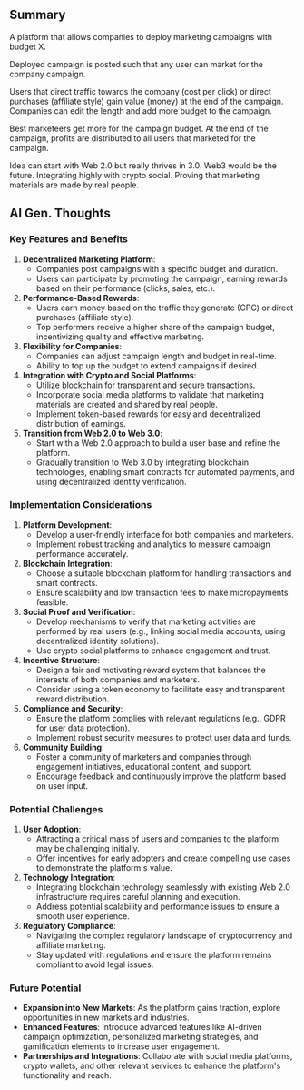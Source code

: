 
## Summary

A platform that allows companies to deploy marketing campaigns with budget X.

Deployed campaign is posted such that any user can market for the company campaign.

Users that direct traffic towards the company (cost per click) or direct purchases (affiliate style) gain value (money) at the end of the campaign. Companies can edit the length and add more budget to the campaign.

Best marketeers get more for the campaign budget. At the end of the campaign, profits are distributed to all users that marketed for the campaign.

Idea can start with Web 2.0 but really thrives in 3.0. Web3 would be the future. Integrating highly with crypto social. Proving that marketing materials are made by real people.


## AI Gen. Thoughts
### Key Features and Benefits

1. **Decentralized Marketing Platform**:
    - Companies post campaigns with a specific budget and duration.
    - Users can participate by promoting the campaign, earning rewards based on their performance (clicks, sales, etc.).
2. **Performance-Based Rewards**:
    - Users earn money based on the traffic they generate (CPC) or direct purchases (affiliate style).
    - Top performers receive a higher share of the campaign budget, incentivizing quality and effective marketing.
3. **Flexibility for Companies**:
    - Companies can adjust campaign length and budget in real-time.
    - Ability to top up the budget to extend campaigns if desired.
4. **Integration with Crypto and Social Platforms**:
    - Utilize blockchain for transparent and secure transactions.
    - Incorporate social media platforms to validate that marketing materials are created and shared by real people.
    - Implement token-based rewards for easy and decentralized distribution of earnings.
5. **Transition from Web 2.0 to Web 3.0**:
    - Start with a Web 2.0 approach to build a user base and refine the platform.
    - Gradually transition to Web 3.0 by integrating blockchain technologies, enabling smart contracts for automated payments, and using decentralized identity verification.

### Implementation Considerations
1. **Platform Development**:
    - Develop a user-friendly interface for both companies and marketers.
    - Implement robust tracking and analytics to measure campaign performance accurately.
2. **Blockchain Integration**:
    - Choose a suitable blockchain platform for handling transactions and smart contracts.
    - Ensure scalability and low transaction fees to make micropayments feasible.
3. **Social Proof and Verification**:
    - Develop mechanisms to verify that marketing activities are performed by real users (e.g., linking social media accounts, using decentralized identity solutions).
    - Use crypto social platforms to enhance engagement and trust.
4. **Incentive Structure**:
    - Design a fair and motivating reward system that balances the interests of both companies and marketers.
    - Consider using a token economy to facilitate easy and transparent reward distribution.
5. **Compliance and Security**:
    - Ensure the platform complies with relevant regulations (e.g., GDPR for user data protection).
    - Implement robust security measures to protect user data and funds.
6. **Community Building**:
    - Foster a community of marketers and companies through engagement initiatives, educational content, and support.
    - Encourage feedback and continuously improve the platform based on user input.

### Potential Challenges

1. **User Adoption**:
    - Attracting a critical mass of users and companies to the platform may be challenging initially.
    - Offer incentives for early adopters and create compelling use cases to demonstrate the platform's value.
2. **Technology Integration**:
    - Integrating blockchain technology seamlessly with existing Web 2.0 infrastructure requires careful planning and execution.
    - Address potential scalability and performance issues to ensure a smooth user experience.
3. **Regulatory Compliance**:
    - Navigating the complex regulatory landscape of cryptocurrency and affiliate marketing.
    - Stay updated with regulations and ensure the platform remains compliant to avoid legal issues.

### Future Potential

- **Expansion into New Markets**: As the platform gains traction, explore opportunities in new markets and industries.
- **Enhanced Features**: Introduce advanced features like AI-driven campaign optimization, personalized marketing strategies, and gamification elements to increase user engagement.
- **Partnerships and Integrations**: Collaborate with social media platforms, crypto wallets, and other relevant services to enhance the platform's functionality and reach.

